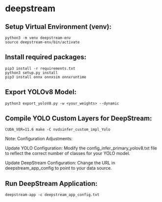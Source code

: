 # deepstream

## Setup Virtual Environment (venv):

```
python3 -m venv deepstream-env
source deepstream-env/bin/activate

```

## Install required packages:
```
pip3 install -r requirements.txt
python3 setup.py install
pip3 install onnx onnxsim onnxruntime
```
## Export YOLOv8 Model:

```
python3 export_yoloV8.py -w <your_weights> --dynamic
```
## Compile YOLO Custom Layers for DeepStream:

```
CUDA_VER=11.6 make -C nvdsinfer_custom_impl_Yolo
```
Note: Configuration Adjustments:

Update YOLO Configuration: Modify the config_infer_primary_yolov8.txt file to reflect the correct number of classes for your YOLO model.

Update DeepStream Configuration: Change the URL in deepstream_app_config to point to your data source.

## Run DeepStream Application:
```
deepstream-app -c deepstream_app_config.txt
```
